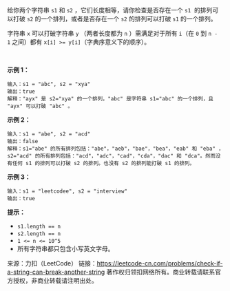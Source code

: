 给你两个字符串 ```s1``` 和 ```s2``` ，它们长度相等，请你检查是否存在一个 ```s1```  的排列可以打破 ```s2``` 的一个排列，或者是否存在一个 ```s2``` 的排列可以打破 ```s1``` 的一个排列。

字符串 ```x``` 可以打破字符串 ```y``` （两者长度都为 ```n``` ）需满足对于所有 ```i```（在 ```0``` 到 ```n - 1``` 之间）都有 ```x[i] >= y[i]```（字典序意义下的顺序）。

 

**示例 1：**
```
输入：s1 = "abc", s2 = "xya"
输出：true
解释："ayx" 是 s2="xya" 的一个排列，"abc" 是字符串 s1="abc" 的一个排列，且 "ayx" 可以打破 "abc" 。
```
**示例 2：**
```
输入：s1 = "abe", s2 = "acd"
输出：false 
解释：s1="abe" 的所有排列包括："abe"，"aeb"，"bae"，"bea"，"eab" 和 "eba" ，s2="acd" 的所有排列包括："acd"，"adc"，"cad"，"cda"，"dac" 和 "dca"。然而没有任何 s1 的排列可以打破 s2 的排列。也没有 s2 的排列能打破 s1 的排列。
```
**示例 3：**
```
输入：s1 = "leetcodee", s2 = "interview"
输出：true
```

**提示：**

* ```s1.length == n```
* ```s2.length == n```
* ```1 <= n <= 10^5```
* 所有字符串都只包含小写英文字母。

来源：力扣（LeetCode）
链接：https://leetcode-cn.com/problems/check-if-a-string-can-break-another-string
著作权归领扣网络所有。商业转载请联系官方授权，非商业转载请注明出处。
